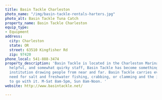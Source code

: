 ```yaml
---
title: Basin Tackle Charleston
photo_name: "/img/basin-tackle-rentals-harters.jpg"
photo_alt: Basin Tackle Tuna Catch
property_name: Basin Tackle Charleston
equip_type:
- Equipment
address:
  city: Charleston
  state: OR
  street: 63510 Kingfisher Rd
  zip: 97420
phone_local: 541-888-3474
property_description: 'Basin Tackle is located in the Charleston Marina. With friendly,
  helpful, and somewhat quirky staff, Basin Tackle has become something of a local
  institution drawing people from near and far. Basin Tackle carries everything you
  need for salt and freshwater fishing, crabbing, or clamming and the instruction
  to go with it. M-Sat 8am-5pm, Sun 8am-Noon. '
website: http://www.basintackle.net/

---
```

